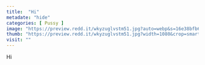 ```yaml
---
title:  "Hi"
metadate: "hide"
categories: [ Pussy ]
image: "https://preview.redd.it/wkyzuglvstm51.jpg?auto=webp&s=16e38bfb6f9f3f1971a7011f953403cdd2c68ab7"
thumb: "https://preview.redd.it/wkyzuglvstm51.jpg?width=1080&crop=smart&auto=webp&s=46ca40bc6335f3be58cc7b188f5342a09adadae0"
visit: ""
---
```

Hi
